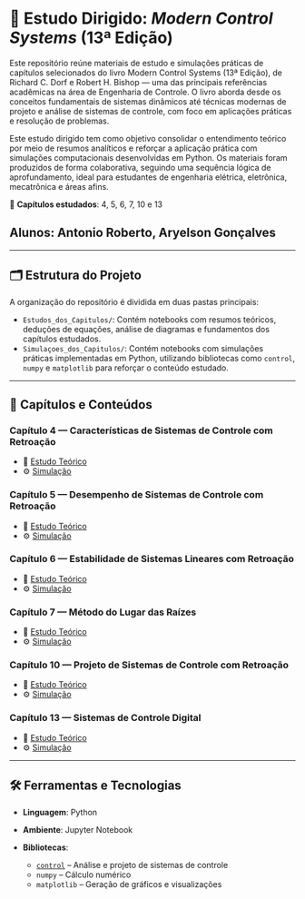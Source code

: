 # 📘 Estudo Dirigido: *Modern Control Systems* (13ª Edição)

Este repositório reúne materiais de estudo e simulações práticas de capítulos selecionados do livro Modern Control Systems (13ª Edição), de Richard C. Dorf e Robert H. Bishop — uma das principais referências acadêmicas na área de Engenharia de Controle. O livro aborda desde os conceitos fundamentais de sistemas dinâmicos até técnicas modernas de projeto e análise de sistemas de controle, com foco em aplicações práticas e resolução de problemas.

Este estudo dirigido tem como objetivo consolidar o entendimento teórico por meio de resumos analíticos e reforçar a aplicação prática com simulações computacionais desenvolvidas em Python. Os materiais foram produzidos de forma colaborativa, seguindo uma sequência lógica de aprofundamento, ideal para estudantes de engenharia elétrica, eletrônica, mecatrônica e áreas afins.

📌 **Capítulos estudados**: 4, 5, 6, 7, 10 e 13

## **Alunos**: Antonio Roberto, Aryelson Gonçalves

---

## 🗂️ Estrutura do Projeto

A organização do repositório é dividida em duas pastas principais:

* `Estudos_dos_Capitulos/`: Contém notebooks com resumos teóricos, deduções de equações, análise de diagramas e fundamentos dos capítulos estudados.
* `Simulaçoes_dos_Capitulos/`: Contém notebooks com simulações práticas implementadas em Python, utilizando bibliotecas como `control`, `numpy` e `matplotlib` para reforçar o conteúdo estudado.

---

## 📖 Capítulos e Conteúdos

### **Capítulo 4 — Características de Sistemas de Controle com Retroação**

* 📄 [Estudo Teórico](./Estudos_dos_Capitulos/Capitulo_4.ipynb)
* ⚙️ [Simulação](./Simulaçao_dos_Capitulos/Capitulo_4.ipynb)

### **Capítulo 5 — Desempenho de Sistemas de Controle com Retroação**

* 📄 [Estudo Teórico](./Estudos_dos_Capitulos/Capitulo_5.ipynb)
* ⚙️ [Simulação](./Simulaçao_dos_Capitulos/Capitulo_5.ipynb)

### **Capítulo 6 — Estabilidade de Sistemas Lineares com Retroação**

* 📄 [Estudo Teórico](./Estudos_dos_Capitulos/Capitulo_6.ipynb)
* ⚙️ [Simulação](./Simulaçao_dos_Capitulos/Capitulo_6.ipynb)

### **Capítulo 7 — Método do Lugar das Raízes**

* 📄 [Estudo Teórico](./Estudos_dos_Capitulos/Capitulo_7.ipynb)
* ⚙️ [Simulação](./Simulaçoes_dos_Capitulos/Capitulo_7.ipynb)

### **Capítulo 10 — Projeto de Sistemas de Controle com Retroação**

* 📄 [Estudo Teórico](./Estudos_dos_Capitulos/Capitulo_10.ipynb)
* ⚙️ [Simulação](./Simulaçao_dos_Capitulos/Capitulo_10.ipynb)

### **Capítulo 13 — Sistemas de Controle Digital**

* 📄 [Estudo Teórico](./Estudos_dos_Capitulos/Capitulo_13.ipynb)
* ⚙️ [Simulação](./Simulaçao_dos_Capitulos/Capitulo_13.ipynb)

---

## 🛠️ Ferramentas e Tecnologias

* **Linguagem**: Python
* **Ambiente**: Jupyter Notebook
* **Bibliotecas**:

  * [`control`](https://python-control.readthedocs.io/) – Análise e projeto de sistemas de controle
  * `numpy` – Cálculo numérico
  * `matplotlib` – Geração de gráficos e visualizações
